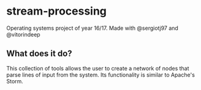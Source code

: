 # stream-processing
 Operating systems project of year 16/17. Made with @sergiotj97 and @vitorindeep

## What does it do?

 This collection of tools allows the user to create a network of nodes that parse lines of input from the system. Its functionality is similar to Apache's Storm.
